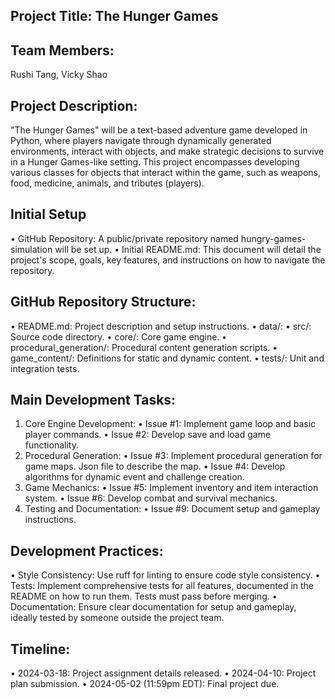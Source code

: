 ## Project Title: The Hunger Games

## Team Members:
Rushi Tang, Vicky Shao

## Project Description:
"The Hunger Games" will be a text-based adventure game developed in Python, where players navigate through dynamically generated environments, interact with objects, and make strategic decisions to survive in a Hunger Games-like setting. This project encompasses developing various classes for objects that interact within the game, such as weapons, food, medicine, animals, and tributes (players). 

## Initial Setup
•	GitHub Repository: A public/private repository named hungry-games-simulation will be set up.
•	Initial README.md: This document will detail the project's scope, goals, key features, and instructions on how to navigate the repository.

## GitHub Repository Structure:
•	README.md: Project description and setup instructions.
•	data/: 
•	src/: Source code directory.
•	core/: Core game engine.
•	procedural_generation/: Procedural content generation scripts.
•	game_content/: Definitions for static and dynamic content.
•	tests/: Unit and integration tests.

## Main Development Tasks:
1.	Core Engine Development:
•	Issue #1: Implement game loop and basic player commands.
•	Issue #2: Develop save and load game functionality.
2.	Procedural Generation:
•	Issue #3: Implement procedural generation for game maps. Json file to describe the map.
•	Issue #4: Develop algorithms for dynamic event and challenge creation.
3.	Game Mechanics:
•	Issue #5: Implement inventory and item interaction system.
•	Issue #6: Develop combat and survival mechanics.
4.	Testing and Documentation:
•	Issue #9: Document setup and gameplay instructions.

## Development Practices:
•	Style Consistency: Use ruff for linting to ensure code style consistency.
•	Tests: Implement comprehensive tests for all features, documented in the README on how to run them. Tests must pass before merging.
•	Documentation: Ensure clear documentation for setup and gameplay, ideally tested by someone outside the project team.

## Timeline:
•	2024-03-18: Project assignment details released.
•	2024-04-10: Project plan submission.
•	2024-05-02 (11:59pm EDT): Final project due.

